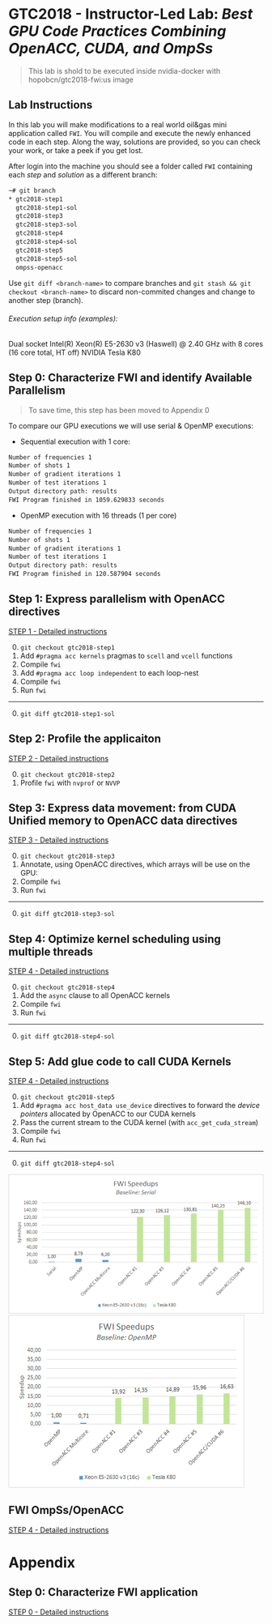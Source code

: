 # GTC2018 - Instructor-Led Lab: *Best GPU Code Practices Combining OpenACC, CUDA, and OmpSs*

> This lab is shold to be executed inside nvidia-docker with hopobcn/gtc2018-fwi:us image

## Lab Instructions

In this lab you will make modifications to a real world oil&gas mini application called `FWI`.
You will compile and execute the newly enhanced code in each step.
Along the way, solutions are provided, so you can check your work, or take a peek if you get lost.

After login into the machine you should see a folder called `FWI` containing each *step* and *solution* as a different branch:

```bash
~# git branch
* gtc2018-step1
  gtc2018-step1-sol
  gtc2018-step3
  gtc2018-step3-sol
  gtc2018-step4
  gtc2018-step4-sol
  gtc2018-step5
  gtc2018-step5-sol
  ompss-openacc
```

Use `git diff <branch-name>` to compare branches and `git stash && git checkout <branch-name>` to discard non-commited changes and change to another step (branch).

###### Execution setup info (examples):

   Dual socket Intel(R) Xeon(R) E5-2630 v3 (Haswell) @ 2.40 GHz with 8 cores (16 core total, HT off)
   NVIDIA Tesla K80

## Step 0: Characterize FWI and identify Available Parallelism

> To save time, this step has been moved to Appendix 0

To compare our GPU executions we will use serial & OpenMP executions:

* Sequential execution with 1 core:
```bash
Number of frequencies 1
Number of shots 1
Number of gradient iterations 1
Number of test iterations 1
Output directory path: results
FWI Program finished in 1059.629833 seconds
```
* OpenMP execution with 16 threads (1 per core)
```bash
Number of frequencies 1
Number of shots 1
Number of gradient iterations 1
Number of test iterations 1
Output directory path: results
FWI Program finished in 120.587904 seconds
```


## Step 1: Express parallelism with OpenACC directives

[STEP 1 - Detailed instructions](GTC2018-step1.md)

0. `git checkout gtc2018-step1`
1. Add `#pragma acc kernels` pragmas to `scell` and `vcell` functions
2. Compile `fwi`
3. Add `#pragma acc loop independent` to each loop-nest
4. Compile `fwi`
5. Run `fwi`
____
0. `git diff gtc2018-step1-sol`

## Step 2: Profile the applicaiton

[STEP 2 - Detailed instructions](GTC2018-step2.md)

0. `git checkout gtc2018-step2`
1. Profile `fwi` with `nvprof` or `NVVP`

## Step 3: Express data movement: from CUDA Unified memory to OpenACC data directives

[STEP 3 - Detailed instructions](GTC2018-step3.md)

0. `git checkout gtc2018-step3`
1. Annotate, using OpenACC directives, which arrays will be use on the GPU:
2. Compile `fwi`
3. Run `fwi`
____
0. `git diff gtc2018-step3-sol`

## Step 4: Optimize kernel scheduling using multiple threads

[STEP 4 - Detailed instructions](GTC2018-step4.md)

0. `git checkout gtc2018-step4`
1. Add the `async` clause to all OpenACC kernels
2. Compile `fwi`
3. Run `fwi`
____
0. `git diff gtc2018-step4-sol`

## Step 5:  Add glue code to call CUDA Kernels

[STEP 4 - Detailed instructions](GTC2018-step5.md)

0. `git checkout gtc2018-step5`
1. Add `#pragma acc host_data use_device` directives to forward the *device pointers* allocated by OpenACC to our CUDA kernels
2. Pass the current stream to the CUDA kernel (with `acc_get_cuda_stream`)
3. Compile `fwi`
3. Run `fwi`
____
0. `git diff gtc2018-step4-sol`

![](data/fwi-speedup-step5-serial.png)
![](data/fwi-speedup-step5-omp.png)


## FWI OmpSs/OpenACC

[STEP 4 - Detailed instructions](GTC2018-ompss-openacc.md)



# Appendix
## Step 0: Characterize FWI application

[STEP 0 - Detailed instructions](GTC2018-step0.md)
